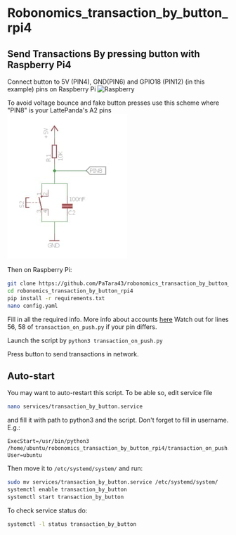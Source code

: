 # Robonomics_transaction_by_button_rpi4
## Send Transactions By pressing button with Raspberry Pi4

Connect button to 5V (PIN4), GND(PIN6) and GPIO18 (PIN12) (in this example) pins on Raspberry Pi
![Raspberry](https://www.bigmessowires.com/wp-content/uploads/2018/05/Raspberry-GPIO.jpg "Raspberry")

To avoid voltage bounce and fake button presses use this scheme where "PIN8" is your LattePanda's A2 pins
![scheme](https://github.com/PaTara43/media/blob/master/button_panda?raw=true "scheme")

Then on Raspberry Pi:
```bash
git clone https://github.com/PaTara43/robonomics_transaction_by_button_rpi4
cd robonomics_transaction_by_button_rpi4
pip install -r requirements.txt
nano config.yaml
```

Fill in all the required info. More info about accounts [here](https://wiki.robonomics.network/docs/create-account-in-dapp/)
Watch out for lines 56, 58 of `transaction_on_push.py` if your pin differs.

Launch the script by `python3 transaction_on_push.py`

Press button to send transactions in network.

## Auto-start
You may want to auto-restart this script. To be able so, edit service file
```bash
nano services/transaction_by_button.service
```
and fill it with path to python3 and the script. Don't forget to fill in username. E.g.:
```
ExecStart=/usr/bin/python3 /home/ubuntu/robonomics_transaction_by_button_rpi4/transaction_on_push.py
User=ubuntu
```
Then move it to `/etc/systemd/system/` and run:
```bash
sudo mv services/transaction_by_button.service /etc/systemd/system/
systemctl enable transaction_by_button
systemctl start transaction_by_button
```
To check service status do:
```bash
systemctl -l status transaction_by_button
```
